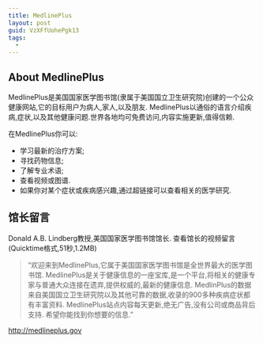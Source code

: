 ```yaml
---
title: MedlinePlus
layout: post
guid: VzXFfUohePgk13
tags:
  - 
---
```


## About MedlinePlus

MedlinePlus是美国国家医学图书馆(隶属于美国国立卫生研究院)创建的一个公众健康网站,它的目标用户为病人,家人,以及朋友. MedlinePlus以通俗的语言介绍疾病,症状,以及其他健康问题.世界各地均可免费访问,内容实施更新,值得信赖.

在MedlinePlus你可以:

* 学习最新的治疗方案;
* 寻找药物信息;
* 了解专业术语;
* 查看视频或图谱.
* 如果你对某个症状或疾病感兴趣,通过超链接可以查看相关的医学研究.

## 馆长留言

Donald A.B. Lindberg教授,美国国家医学图书馆馆长.
查看馆长的视频留言(Quicktime格式,51秒,1.2MB)

> “欢迎来到MedlinePlus,它属于美国国家医学图书馆是全世界最大的医学图书馆.   MedlinePlus是关于健康信息的一座宝库,是一个平台,将相关的健康专家与普通大众连接在遗弃,提供权威的,最新的健康信息.  MedlinPlus的数据来自美国国立卫生研究院以及其他可靠的数据,收录的900多种疾病症状都有丰富资料.  MedlinePlus站点内容每天更新,绝无广告,没有公司或商品背后支持.
希望你能找到你想要的信息.”

http://medlineplus.gov